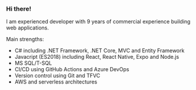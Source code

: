 ### Hi there!

I am experienced developer with 9 years of commercial experience building web applications.

Main strengths:
- C# including .NET Framework, .NET Core, MVC and Entity Framework
- Javacript (ES2018) including React, React Native, Expo and Node.js
- MS SQL/T-SQL
- CI/CD using GitHub Actions and Azure DevOps
- Version control using Git and TFVC
- AWS and serverless architectures


<!--
**pgrinsell/pgrinsell** is a ✨ _special_ ✨ repository because its `README.md` (this file) appears on your GitHub profile.

Here are some ideas to get you started:

- 🔭 I’m currently working on ...
- 🌱 I’m currently learning ...
- 👯 I’m looking to collaborate on ...
- 🤔 I’m looking for help with ...
- 💬 Ask me about ...
- 📫 How to reach me: ...
- 😄 Pronouns: ...
- ⚡ Fun fact: ...
-->
